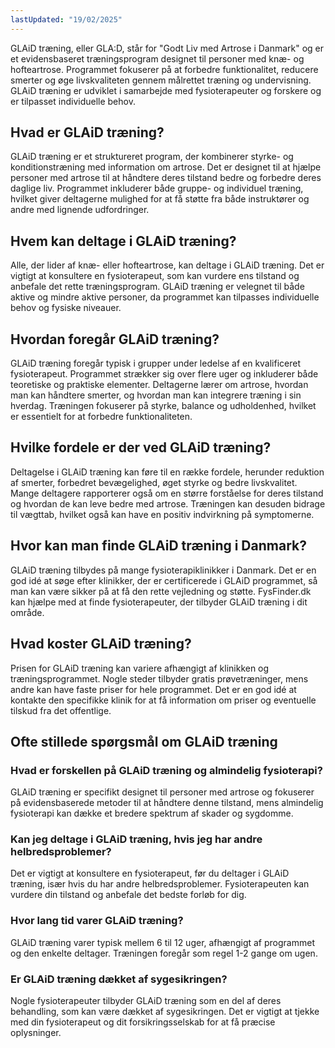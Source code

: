```yaml
---
lastUpdated: "19/02/2025"
---
```


GLAiD træning, eller GLA:D, står for "Godt Liv med Artrose i Danmark" og er et evidensbaseret træningsprogram designet til personer med knæ- og hofteartrose. Programmet fokuserer på at forbedre funktionalitet, reducere smerter og øge livskvaliteten gennem målrettet træning og undervisning. GLAiD træning er udviklet i samarbejde med fysioterapeuter og forskere og er tilpasset individuelle behov.

## Hvad er GLAiD træning?

GLAiD træning er et struktureret program, der kombinerer styrke- og konditionstræning med information om artrose. Det er designet til at hjælpe personer med artrose til at håndtere deres tilstand bedre og forbedre deres daglige liv. Programmet inkluderer både gruppe- og individuel træning, hvilket giver deltagerne mulighed for at få støtte fra både instruktører og andre med lignende udfordringer.

## Hvem kan deltage i GLAiD træning?

Alle, der lider af knæ- eller hofteartrose, kan deltage i GLAiD træning. Det er vigtigt at konsultere en fysioterapeut, som kan vurdere ens tilstand og anbefale det rette træningsprogram. GLAiD træning er velegnet til både aktive og mindre aktive personer, da programmet kan tilpasses individuelle behov og fysiske niveauer.

## Hvordan foregår GLAiD træning?

GLAiD træning foregår typisk i grupper under ledelse af en kvalificeret fysioterapeut. Programmet strækker sig over flere uger og inkluderer både teoretiske og praktiske elementer. Deltagerne lærer om artrose, hvordan man kan håndtere smerter, og hvordan man kan integrere træning i sin hverdag. Træningen fokuserer på styrke, balance og udholdenhed, hvilket er essentielt for at forbedre funktionaliteten.

## Hvilke fordele er der ved GLAiD træning?

Deltagelse i GLAiD træning kan føre til en række fordele, herunder reduktion af smerter, forbedret bevægelighed, øget styrke og bedre livskvalitet. Mange deltagere rapporterer også om en større forståelse for deres tilstand og hvordan de kan leve bedre med artrose. Træningen kan desuden bidrage til vægttab, hvilket også kan have en positiv indvirkning på symptomerne.

## Hvor kan man finde GLAiD træning i Danmark?

GLAiD træning tilbydes på mange fysioterapiklinikker i Danmark. Det er en god idé at søge efter klinikker, der er certificerede i GLAiD programmet, så man kan være sikker på at få den rette vejledning og støtte. FysFinder.dk kan hjælpe med at finde fysioterapeuter, der tilbyder GLAiD træning i dit område.

## Hvad koster GLAiD træning?

Prisen for GLAiD træning kan variere afhængigt af klinikken og træningsprogrammet. Nogle steder tilbyder gratis prøvetræninger, mens andre kan have faste priser for hele programmet. Det er en god idé at kontakte den specifikke klinik for at få information om priser og eventuelle tilskud fra det offentlige.

## Ofte stillede spørgsmål om GLAiD træning

### Hvad er forskellen på GLAiD træning og almindelig fysioterapi?

GLAiD træning er specifikt designet til personer med artrose og fokuserer på evidensbaserede metoder til at håndtere denne tilstand, mens almindelig fysioterapi kan dække et bredere spektrum af skader og sygdomme.

### Kan jeg deltage i GLAiD træning, hvis jeg har andre helbredsproblemer?

Det er vigtigt at konsultere en fysioterapeut, før du deltager i GLAiD træning, især hvis du har andre helbredsproblemer. Fysioterapeuten kan vurdere din tilstand og anbefale det bedste forløb for dig.

### Hvor lang tid varer GLAiD træning?

GLAiD træning varer typisk mellem 6 til 12 uger, afhængigt af programmet og den enkelte deltager. Træningen foregår som regel 1-2 gange om ugen.

### Er GLAiD træning dækket af sygesikringen?

Nogle fysioterapeuter tilbyder GLAiD træning som en del af deres behandling, som kan være dækket af sygesikringen. Det er vigtigt at tjekke med din fysioterapeut og dit forsikringsselskab for at få præcise oplysninger.
